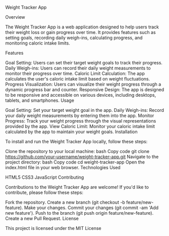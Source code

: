 Weight Tracker App

Overview

The Weight Tracker App is a web application designed to help users track their weight loss or gain progress over time. It provides features such as setting goals, recording daily weigh-ins, calculating progress, and monitoring caloric intake limits.

Features

Goal Setting: Users can set their target weight goals to track their progress.
Daily Weigh-ins: Users can record their daily weight measurements to monitor their progress over time.
Caloric Limit Calculation: The app calculates the user's caloric intake limit based on weight fluctuations.
Progress Visualization: Users can visualize their weight progress through a dynamic progress bar and counter.
Responsive Design: The app is designed to be responsive and accessible on various devices, including desktops, tablets, and smartphones.
Usage

Goal Setting: Set your target weight goal in the app.
Daily Weigh-ins: Record your daily weight measurements by entering them into the app.
Monitor Progress: Track your weight progress through the visual representations provided by the app.
View Caloric Limit: Monitor your caloric intake limit calculated by the app to maintain your weight goals.
Installation

To install and run the Weight Tracker App locally, follow these steps:

Clone the repository to your local machine:
bash
Copy code
git clone https://github.com/your-username/weight-tracker-app.git
Navigate to the project directory:
bash
Copy code
cd weight-tracker-app
Open the index.html file in your web browser.
Technologies Used

HTML5
CSS3
JavaScript
Contributing

Contributions to the Weight Tracker App are welcome! If you'd like to contribute, please follow these steps:

Fork the repository.
Create a new branch (git checkout -b feature/new-feature).
Make your changes.
Commit your changes (git commit -am 'Add new feature').
Push to the branch (git push origin feature/new-feature).
Create a new Pull Request.
License

This project is licensed under the MIT License
